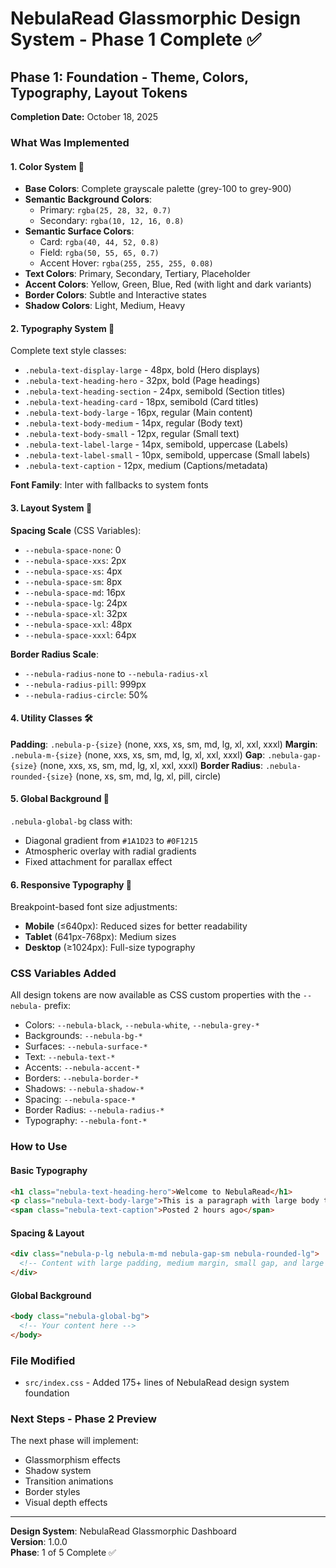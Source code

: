 # NebulaRead Glassmorphic Design System - Phase 1 Complete ✅

## Phase 1: Foundation - Theme, Colors, Typography, Layout Tokens

**Completion Date:** October 18, 2025

### What Was Implemented

#### 1. **Color System** 🎨
- **Base Colors**: Complete grayscale palette (grey-100 to grey-900)
- **Semantic Background Colors**: 
  - Primary: `rgba(25, 28, 32, 0.7)`
  - Secondary: `rgba(10, 12, 16, 0.8)`
- **Semantic Surface Colors**:
  - Card: `rgba(40, 44, 52, 0.8)`
  - Field: `rgba(50, 55, 65, 0.7)`
  - Accent Hover: `rgba(255, 255, 255, 0.08)`
- **Text Colors**: Primary, Secondary, Tertiary, Placeholder
- **Accent Colors**: Yellow, Green, Blue, Red (with light and dark variants)
- **Border Colors**: Subtle and Interactive states
- **Shadow Colors**: Light, Medium, Heavy

#### 2. **Typography System** 📝
Complete text style classes:
- `.nebula-text-display-large` - 48px, bold (Hero displays)
- `.nebula-text-heading-hero` - 32px, bold (Page headings)
- `.nebula-text-heading-section` - 24px, semibold (Section titles)
- `.nebula-text-heading-card` - 18px, semibold (Card titles)
- `.nebula-text-body-large` - 16px, regular (Main content)
- `.nebula-text-body-medium` - 14px, regular (Body text)
- `.nebula-text-body-small` - 12px, regular (Small text)
- `.nebula-text-label-large` - 14px, semibold, uppercase (Labels)
- `.nebula-text-label-small` - 10px, semibold, uppercase (Small labels)
- `.nebula-text-caption` - 12px, medium (Captions/metadata)

**Font Family**: Inter with fallbacks to system fonts

#### 3. **Layout System** 📐
**Spacing Scale** (CSS Variables):
- `--nebula-space-none`: 0
- `--nebula-space-xxs`: 2px
- `--nebula-space-xs`: 4px
- `--nebula-space-sm`: 8px
- `--nebula-space-md`: 16px
- `--nebula-space-lg`: 24px
- `--nebula-space-xl`: 32px
- `--nebula-space-xxl`: 48px
- `--nebula-space-xxxl`: 64px

**Border Radius Scale**:
- `--nebula-radius-none` to `--nebula-radius-xl`
- `--nebula-radius-pill`: 999px
- `--nebula-radius-circle`: 50%

#### 4. **Utility Classes** 🛠️
**Padding**: `.nebula-p-{size}` (none, xxs, xs, sm, md, lg, xl, xxl, xxxl)
**Margin**: `.nebula-m-{size}` (none, xxs, xs, sm, md, lg, xl, xxl, xxxl)
**Gap**: `.nebula-gap-{size}` (none, xxs, xs, sm, md, lg, xl, xxl, xxxl)
**Border Radius**: `.nebula-rounded-{size}` (none, xs, sm, md, lg, xl, pill, circle)

#### 5. **Global Background** 🌌
`.nebula-global-bg` class with:
- Diagonal gradient from `#1A1D23` to `#0F1215`
- Atmospheric overlay with radial gradients
- Fixed attachment for parallax effect

#### 6. **Responsive Typography** 📱
Breakpoint-based font size adjustments:
- **Mobile** (≤640px): Reduced sizes for better readability
- **Tablet** (641px-768px): Medium sizes
- **Desktop** (≥1024px): Full-size typography

### CSS Variables Added
All design tokens are now available as CSS custom properties with the `--nebula-` prefix:
- Colors: `--nebula-black`, `--nebula-white`, `--nebula-grey-*`
- Backgrounds: `--nebula-bg-*`
- Surfaces: `--nebula-surface-*`
- Text: `--nebula-text-*`
- Accents: `--nebula-accent-*`
- Borders: `--nebula-border-*`
- Shadows: `--nebula-shadow-*`
- Spacing: `--nebula-space-*`
- Border Radius: `--nebula-radius-*`
- Typography: `--nebula-font-*`

### How to Use

#### Basic Typography
```html
<h1 class="nebula-text-heading-hero">Welcome to NebulaRead</h1>
<p class="nebula-text-body-large">This is a paragraph with large body text.</p>
<span class="nebula-text-caption">Posted 2 hours ago</span>
```

#### Spacing & Layout
```html
<div class="nebula-p-lg nebula-m-md nebula-gap-sm nebula-rounded-lg">
  <!-- Content with large padding, medium margin, small gap, and large border radius -->
</div>
```

#### Global Background
```html
<body class="nebula-global-bg">
  <!-- Your content here -->
</body>
```

### File Modified
- `src/index.css` - Added 175+ lines of NebulaRead design system foundation

### Next Steps - Phase 2 Preview
The next phase will implement:
- Glassmorphism effects
- Shadow system
- Transition animations
- Border styles
- Visual depth effects

---

**Design System**: NebulaRead Glassmorphic Dashboard  
**Version**: 1.0.0  
**Phase**: 1 of 5 Complete ✅


